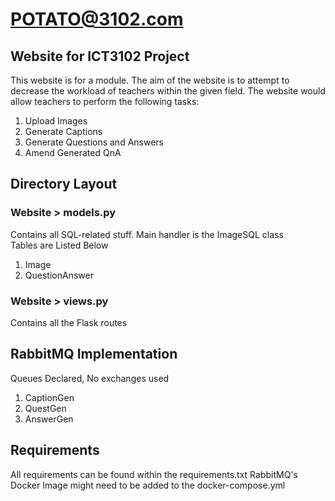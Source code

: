 # POTATO@3102.com

## Website for ICT3102 Project

This website is for a module. The aim of the website is to attempt to decrease the workload of teachers within the given
field. The website would allow teachers to perform the following tasks:

<ol>
    <li>Upload Images</li>
    <li>Generate Captions</li>
    <li>Generate Questions and Answers</li>
    <li>Amend Generated QnA</li>
</ol>

## Directory Layout

### Website > models.py

Contains all SQL-related stuff. Main handler is the ImageSQL class
<br>Tables are Listed Below
<ol>
    <li>Image</li>
    <li>QuestionAnswer</li>
</ol>

### Website > views.py

Contains all the Flask routes

## RabbitMQ Implementation

Queues Declared, No exchanges used
<ol>
    <li>CaptionGen</li>
    <li>QuestGen</li>
    <li>AnswerGen</li>
</ol>

## Requirements

All requirements can be found within the requirements.txt
RabbitMQ's Docker Image might need to be added to the docker-compose.yml